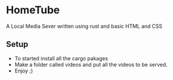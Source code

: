 # HomeTube
A Local Media Sever written using rust and basic HTML and CSS

## Setup
* To started install all the cargo pakages
* Make a folder called videos and put all the videos to be served.
* Enjoy ;)
